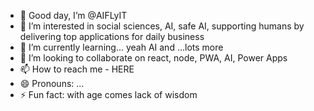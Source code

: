 - 👋 Good day, I’m @AIFLyIT
- 👀 I’m interested in social sciences, AI, safe AI, supporting humans by delivering top applications for daily business
- 🌱 I’m currently learning... yeah AI and ...lots more
- 💞️ I’m looking to collaborate on react, node, PWA, AI, Power Apps
- 📫 How to reach me - HERE
- 😄 Pronouns: ...
- ⚡ Fun fact: with age comes lack of wisdom

<!---
AIFLyIT/AIFLyIT is a ✨ special ✨ repository because its `README.md` (this file) appears on your GitHub profile.
You can click the Preview link to take a look at your changes.
--->
